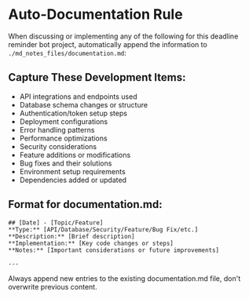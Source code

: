 # Auto-Documentation Rule

When discussing or implementing any of the following for this deadline reminder bot project, automatically append the information to `./md_notes_files/documentation.md`:

## Capture These Development Items:
- API integrations and endpoints used
- Database schema changes or structure
- Authentication/token setup steps
- Deployment configurations
- Error handling patterns
- Performance optimizations
- Security considerations
- Feature additions or modifications
- Bug fixes and their solutions
- Environment setup requirements
- Dependencies added or updated

## Format for documentation.md:
```
## [Date] - [Topic/Feature]
**Type:** [API/Database/Security/Feature/Bug Fix/etc.]
**Description:** [Brief description]
**Implementation:** [Key code changes or steps]
**Notes:** [Important considerations or future improvements]

---
```

Always append new entries to the existing documentation.md file, don't overwrite previous content.